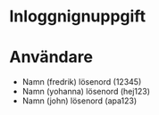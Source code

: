 # Inloggnignuppgift

# Användare

- Namn (fredrik) lösenord (12345)
- Namn (yohanna) lösenord (hej123)
- Namn (john) lösenord (apa123)